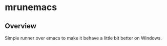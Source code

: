 # mrunemacs

## Overview

Simple runner over emacs to make it behave a little bit better on Windows.
